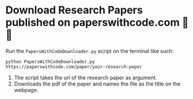 # Download Research Papers published on paperswithcode.com 🤖📝

Run the `PapersWithCodeDownloader.py` script on the terminal like such:
```
python PapersWithCodeDownloader.py https://paperswithcode.com/paper/your-research-paper
```

1. The script takes the url of the research paper as argument.
2. Downloads the pdf of the paper and names the file as the title on the webpage.
